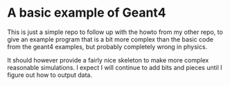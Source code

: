 # A basic example of Geant4

This is just a simple repo to follow up with the howto from my other repo, to give an example program that is a bit more complex than the basic code from the geant4 examples, but probably completely wrong in physics. 

It should however provide a fairly nice skeleton to make more complex reasonable simulations. I expect I will continue to add bits and pieces until I figure out how to output data. 